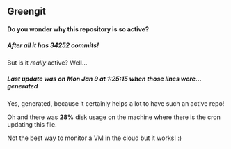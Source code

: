## Greengit

#### Do you wonder why this repository is so active?

##### After all it has 34252 commits!

But is it *really* active? Well...

##### Last update was on Mon Jan 9 at 1:25:15 when those lines were... generated

Yes, generated, because it certainly helps a lot to have such an active repo!

Oh and there was **28%** disk usage on the machine
where there is the cron updating this file.

Not the best way to monitor a VM in the cloud but it works! :)
